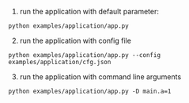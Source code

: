 1. run the application with default parameter:

```shell
python examples/application/app.py
```

2. run the application with config file

```shell
python examples/application/app.py --config examples/application/cfg.json
```

3. run the application with command line arguments

```shell
python examples/application/app.py -D main.a=1
```